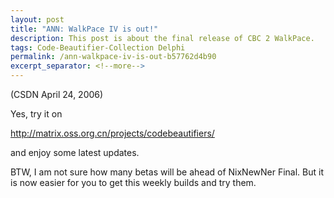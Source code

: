 ```yaml
---
layout: post
title: "ANN: WalkPace IV is out!"
description: This post is about the final release of CBC 2 WalkPace.
tags: Code-Beautifier-Collection Delphi
permalink: /ann-walkpace-iv-is-out-b57762d4b90
excerpt_separator: <!--more-->
---
```

(CSDN April 24, 2006)

Yes, try it on

http://matrix.oss.org.cn/projects/codebeautifiers/

and enjoy some latest updates.
<!--more-->

BTW, I am not sure how many betas will be ahead of NixNewNer Final. But it is now easier for you to get this weekly builds and try them.
